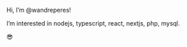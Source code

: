 Hi, I’m @wandreperes!

I’m interested in nodejs, typescript, react, nextjs, php, mysql.

😎
<!---
wandreperes/wandreperes is a ✨ special ✨ repository because its `README.md` (this file) appears on your GitHub profile.
You can click the Preview link to take a look at your changes.
--->
